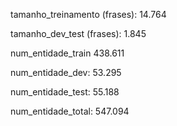 tamanho_treinamento (frases): 14.764

tamanho_dev_test (frases): 1.845

num_entidade_train 438.611

num_entidade_dev: 53.295

num_entidade_test: 55.188

num_entidade_total: 547.094

